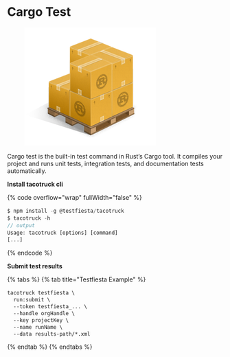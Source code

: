 # Cargo Test

<figure><img src="../../../.gitbook/assets/cargo test.png" alt=""><figcaption></figcaption></figure>

Cargo test is the built-in test command in Rust’s Cargo tool. It compiles your project and runs unit tests, integration tests, and documentation tests automatically.

**Install tacotruck cli** &#x20;

{% code overflow="wrap" fullWidth="false" %}
```javascript
$ npm install -g @testfiesta/tacotruck
$ tacotruck -h
// output
Usage: tacotruck [options] [command]
[...]
```
{% endcode %}

**Submit test results**

{% tabs %}
{% tab title="Testfiesta Example" %}
```
tacotruck testfiesta \
  run:submit \
  --token testfiesta_... \
  --handle orgHandle \
  --key projectKey \
  --name runName \
  --data results-path/*.xml
```
{% endtab %}
{% endtabs %}

